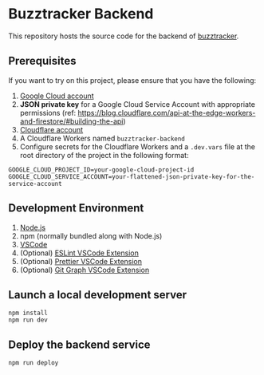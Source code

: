 # Buzztracker Backend

This repository hosts the source code for the backend of [buzztracker](https://github.com/swe-grpup-71/react-native-app).

## Prerequisites
If you want to try on this project, please ensure that you have the following:
1. [Google Cloud account](https://console.cloud.google.com/)
2. **JSON private key** for a Google Cloud Service Account with appropriate permissions (ref: https://blog.cloudflare.com/api-at-the-edge-workers-and-firestore/#building-the-api)
3. [Cloudflare account](https://dash.cloudflare.com/)
4. A Cloudflare Workers named `buzztracker-backend`
5. Configure secrets for the Cloudflare Workers and a `.dev.vars` file at the root directory of the project in the following format:
```
GOOGLE_CLOUD_PROJECT_ID=your-google-cloud-project-id
GOOGLE_CLOUD_SERVICE_ACCOUNT=your-flattened-json-private-key-for-the-service-account
```

## Development Environment
1. [Node.js](https://nodejs.org/en)
2. npm (normally bundled along with Node.js)
3. [VSCode](https://code.visualstudio.com/)
4. (Optional) [ESLint VSCode Extension](https://marketplace.visualstudio.com/items?itemName=dbaeumer.vscode-eslint)
5. (Optional) [Prettier VSCode Extension](https://marketplace.visualstudio.com/items?itemName=esbenp.prettier-vscode)
6. (Optional) [Git Graph VSCode Extension](https://marketplace.visualstudio.com/items?itemName=mhutchie.git-graph)

## Launch a local development server
```
npm install
npm run dev
```

## Deploy the backend service
```
npm run deploy
```
